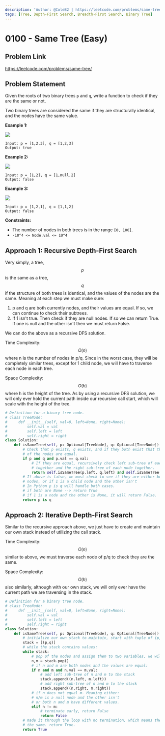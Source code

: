 ```yaml
---
description: 'Author: @ColeB2 | https://leetcode.com/problems/same-tree/'
tags: [Tree, Depth-First Search, Breadth-First Search, Binary Tree]
---
```


# 0100 - Same Tree (Easy)

## Problem Link

https://leetcode.com/problems/same-tree/

## Problem Statement

Given the roots of two binary trees `p` and `q`, write a function to check if they are the same or not.

Two binary trees are considered the same if they are structurally identical, and the nodes have the same value.

**Example 1:**

![](https://assets.leetcode.com/uploads/2020/12/20/ex1.jpg)

```
Input: p = [1,2,3], q = [1,2,3]
Output: true
```

**Example 2:**

![](https://assets.leetcode.com/uploads/2020/12/20/ex2.jpg)

```
Input: p = [1,2], q = [1,null,2]
Output: false
```

**Example 3:**

![](https://assets.leetcode.com/uploads/2020/12/20/ex3.jpg)

```
Input: p = [1,2,1], q = [1,1,2]
Output: false
```

**Constraints:**

- The number of nodes in both trees is in the range `[0, 100]`.
- `-10^4 <= Node.val <= 10^4`

## Approach 1: Recursive Depth-First Search

Very simply, a tree, $$p$$ is the same as a tree, $$q$$ if the structure of both trees is identical, and the values of the nodes are the same. Meaning at each step we must make sure:
1. p and q are both currently nodes, and their values are equal. If so, we can continue to check their subtrees.
2. If 1 isn't true. Then check if they are null nodes. If so we can return True. If one is null and the other isn't then we must return False.

We can do the above as a recursive DFS solution.

Time Complexity: $$O(n)$$ where n is the number of nodes in p/q. Since in the worst case, they will be completely similar trees, except for 1 child node, we will have to traverse each node in each tree.

Space Complexity: $$O(h)$$ where h is the height of the tree. As by using a recursive DFS solution, we will only ever hold the current path inside our recursive call start, which will scale with the height of the tree.

<Tabs>
<TabItem value="python" label="Python">
<SolutionAuthor name="@ColeB2"/>

```py
# Definition for a binary tree node.
# class TreeNode:
#     def __init__(self, val=0, left=None, right=None):
#         self.val = val
#         self.left = left
#         self.right = right
class Solution:
    def isSameTree(self, p: Optional[TreeNode], q: Optional[TreeNode]) -> bool:
        # Check that p exists, q exists, and if they both exist that the values
        # of the nodes are equal.
        if p and q and p.val == q.val:
            # If they are equal, recursively check left sub-tree of each node
            # together and the right sub-tree of each node together.
            return self.isSameTree(p.left, q.left) and self.isSameTree(p.right,q.right)
        # If above is false, we must check to see if they are either both null
        # nodes, or if 1 is a child node and the other isn't
        # In Python p is q will handle both cases.
        # if both are None --> return True
        # if 1 is a node and the other is None, it will return False.
        return p is q
```
</TabItem>
</Tabs>

## Approach 2: Iterative Depth-First Search

Similar to the recursive approach above, we just have to create and maintain our own stack instead of utilizing the call stack.

Time Complexity: $$O(n)$$ similar to above, we must traverse each node of p/q to check they are the same.

Space Complexity: $$O(h)$$ also similarly, although with our own stack, we will only ever have the current path we are traversing in the stack.

<Tabs>
<TabItem value="python" label="Python">
<SolutionAuthor name="@ColeB2"/>

```py
# Definition for a binary tree node.
# class TreeNode:
#     def __init__(self, val=0, left=None, right=None):
#         self.val = val
#         self.left = left
#         self.right = right
class Solution:
    def isSameTree(self, p: Optional[TreeNode], q: Optional[TreeNode]) -> bool:
        # initialize our own stack to maintain, start with tuple of (p,q)
        stack = [(p,q)]
        # while the stack contains values:
        while stack:
            # pop of the nodes and assign them to two variables, we will use n,m.
            n,m = stack.pop()
            # if n and m are both nodes and the values are equal:
            if n and m and n.val == m.val:
                # add left sub-tree of n and m to the stack
                stack.append((n.left, m.left))
                # add right sub-tree of n and m to the stack
                stack.append((n.right, m.right))
            # if n does not equal m. Meaning either:
            # n/m is a null node and the other isn't
            # or both n and m have different values.
            elif n != m:
                # terminate early, return False
                return False
        # made it through the loop with no termination, which means the trees are
        # the same. return True.
        return True
```
</TabItem>
</Tabs>





